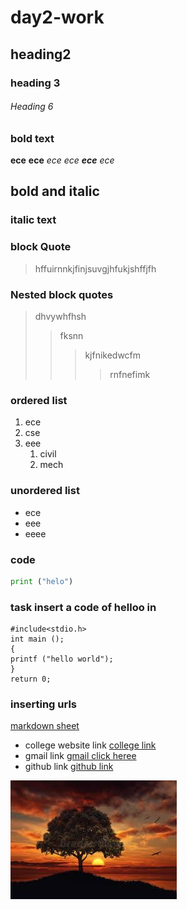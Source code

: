 # day2-work
## heading2
### heading 3
###### Heading 6
### bold text
**ece**
__ece__
*ece*
_ece_
**_ece_**
_*ece*_
 ## bold and italic
 ### italic text
### block Quote
> hffuirnnkjfinjsuvgjhfukjshffjfh
### Nested block quotes
> dhvywhfhsh
>> fksnn
>>> kjfnikedwcfm
>>>> rnfnefimk
### ordered list
1. ece
2. cse
3. eee 
    1. civil
    2. mech
 ### unordered list
 - ece
  - eee
  - eeee
### code 
```python 
print ("helo")
```
### task insert a code of helloo in

```
#include<stdio.h>
int main ();
{
printf ("hello world");
}
return 0;
```
### inserting urls
[markdown sheet](https://www.markdownguide.org/cheat-sheet/) 
- college website link
[college link](https://collegedunia.com/college/14034-krishna-chaitanya-institute-of-technology-and-sciences-kits-prakasam)
- gmail link
[gmail click heree](	info@kits-anna.com)
- github link
[github link](https://github.com/)

![image link](https://github.com/AjayKumar-402/day2-work/blob/master/sunset.jpg)
